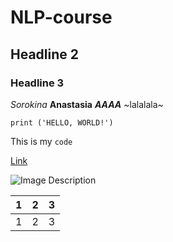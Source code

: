 # NLP-course
## Headline 2
### Headline 3
*Sorokina* **Anastasia** ***AAAA***
~lalalala~
```
print ('HELLO, WORLD!')
```
This is my `code`

[Link](https://github.com/)

![Image Description](https://images.app.goo.gl/TddamAiZMbvt6ZYY7)

| 1 | 2 | 3 |
|---|---|---|
| 1 | 2 | 3 |
